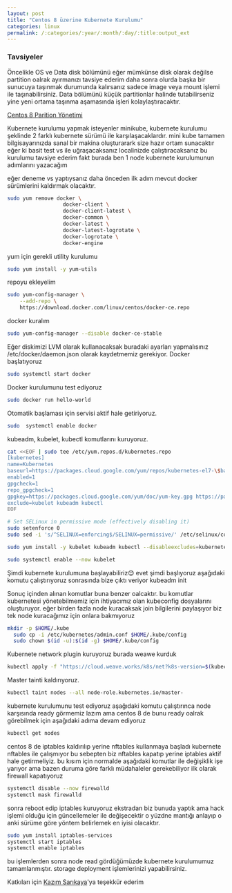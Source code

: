 ```yaml
---
layout: post
title: "Centos 8 üzerine Kubernete Kurulumu"
categories: linux
permalink: /:categories/:year/:month/:day/:title:output_ext
---
```

### Tavsiyeler
Öncelikle OS ve Data disk bölümünü eğer mümkünse disk olarak değilse partition oalrak ayırmanızı tavsiye ederim daha sonra olurda başka bir sunucuya taşınmak durumunda kalırsanız sadece image veya mount işlemi ile taşınabilirsiniz.
Data bölümünü küçük partitionlar halinde tutabilirseniz yine yeni ortama taşınma aşamasında işleri kolaylaştıracaktır.

[Centos 8 Parition Yönetimi](/linux/2020/11/09/centos-8-partition-olusturma-silme.html)


Kubernete kurulumu yapmak isteyenler minikube, kubernete kurulumu şeklinde 2 farklı kubernete sürümü ile karşılaşacaklardır. mini kube tamamen bilgisayarınızda sanal bir makina oluşturarark size hazır ortam sunacaktır eğer ki basit test vs ile uğraşacaksanız localinizde çalıştıracaksanız bu kurulumu tavsiye ederim fakt burada ben 1 node kubernete kurulumunun adımlarını yazacağım


eğer deneme vs yaptıysanız daha önceden ilk adım mevcut docker sürümlerini kaldırmak olacaktır.

```bash
sudo yum remove docker \
                  docker-client \
                  docker-client-latest \
                  docker-common \
                  docker-latest \
                  docker-latest-logrotate \
                  docker-logrotate \
                  docker-engine
```

yum için gerekli utility kurulumu

```bash
sudo yum install -y yum-utils

```

repoyu ekleyelim
```bash
sudo yum-config-manager \
    --add-repo \
    https://download.docker.com/linux/centos/docker-ce.repo
```

docker kuralım
```bash
sudo yum-config-manager --disable docker-ce-stable
```

Eğer diskimizi LVM olarak kullanacaksak buradaki ayarları yapmalısınız /etc/docker/daemon.json olarak kaydetmemiz gerekiyor.
Docker başlatıyoruz
```bash
sudo systemctl start docker
```
Docker kurulumunu test ediyoruz
```bash
sudo docker run hello-world
```

Otomatik başlaması için servisi aktif hale getiriyoruz.
```bash
sudo  systemctl enable docker
```

 kubeadm, kubelet, kubectl komutlarını kuruyoruz.
```bash
cat <<EOF | sudo tee /etc/yum.repos.d/kubernetes.repo
[kubernetes]
name=Kubernetes
baseurl=https://packages.cloud.google.com/yum/repos/kubernetes-el7-\$basearch
enabled=1
gpgcheck=1
repo_gpgcheck=1
gpgkey=https://packages.cloud.google.com/yum/doc/yum-key.gpg https://packages.cloud.google.com/yum/doc/rpm-package-key.gpg
exclude=kubelet kubeadm kubectl
EOF

# Set SELinux in permissive mode (effectively disabling it)
sudo setenforce 0
sudo sed -i 's/^SELINUX=enforcing$/SELINUX=permissive/' /etc/selinux/config

sudo yum install -y kubelet kubeadm kubectl --disableexcludes=kubernetes

sudo systemctl enable --now kubelet
```

Şimdi kubernete kurulumuna başlayabiliriz😊 evet şimdi başlıyoruz aşağıdaki komutu çalıştırıyoruz sonrasında bize çıktı veriyor 
kubeadm init

Sonuç içinden alınan komutlar buna benzer oalcaktır. bu komutlar kubernetesi yönetebilmemiz için ihtiyacımız olan kubeconfig dosyalarını oluşturuyor. eğer birden fazla node kuracaksak join bilgilerini paylaşıyor biz tek node kuracağımız için onlara bakmıyoruz
```bash
mkdir -p $HOME/.kube
  sudo cp -i /etc/kubernetes/admin.conf $HOME/.kube/config
  sudo chown $(id -u):$(id -g) $HOME/.kube/config
```

Kubernete network plugin kuruyoruz burada weawe kurduk 
```bash
kubectl apply -f "https://cloud.weave.works/k8s/net?k8s-version=$(kubectl version | base64 | tr -d '\n')"
```

Master tainti kaldırıyoruz.
```bash
kubectl taint nodes --all node-role.kubernetes.io/master-
```

kubernete kurulumunu test ediyoruz aşağıdaki komutu çalıştırınca node karşısında ready görmemiz lazım ama centos 8 de bunu ready oalrak  görebilmek için aşağıdaki adıma devam ediyoruz
```bash
kubectl get nodes 
```

centos 8 de iptables kaldırılıp yerine nftables kullanmaya başladı kubernete nftables ile çalışmıyor bu sebepten biz nftables kapatıp yerine iptables aktif hale getirmeliyiz. bu kısım için normalde aşağıdaki komutlar ile değişiklik işe yarıyor ama bazen duruma göre farklı müdahaleler gerekebiliyor ilk olarak firewall kapatıyoruz
```bash
systemctl disable --now firewalld
systemctl mask firewalld
```

sonra reboot edip iptables kuruyoruz ekstradan biz bunuda yaptık ama hack işlemi olduğu için güncellemeler ile değişecektir o yüzdne mantığı anlayıp o anki sürüme göre yöntem belirlemek en iyisi olacaktır.
```bash
sudo yum install iptables-services
systemctl start iptables
systemctl enable iptables
```
bu işlemlerden sonra node read gördüğümüzde kubernete kurulumumuz tamamlanmıştır. storage deployment işlemlerinizi yapabilirsiniz.

Katkıları için [Kazım Sarıkaya](https://srkykzm.com/)'ya teşekkür ederim

